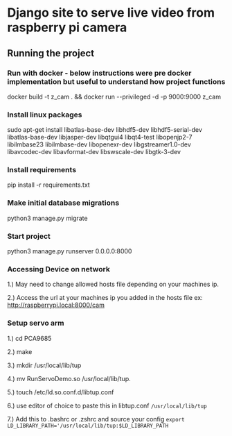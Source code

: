 # Django site to serve live video from raspberry pi camera

## Running the project

### Run with docker - below instructions were pre docker implementation but useful to understand how project functions

docker build -t z_cam . && docker run --privileged -d -p 9000:9000 z_cam


### Install linux packages

sudo apt-get install libatlas-base-dev libhdf5-dev libhdf5-serial-dev libatlas-base-dev libjasper-dev libqtgui4 libqt4-test libopenjp2-7 libilmbase23 libilmbase-dev libopenexr-dev libgstreamer1.0-dev libavcodec-dev libavformat-dev libswscale-dev libgtk-3-dev


### Install requirements 
pip install -r requirements.txt

### Make initial database migrations  
python3 manage.py migrate

### Start project
python3 manage.py runserver 0.0.0.0:8000

### Accessing Device on network
1.) May need to change allowed hosts file depending on your machines ip. 

2.) Access the url at your machines ip you added in the hosts file ex: http://raspberrypi.local:8000/cam

### Setup servo arm
1.) cd PCA9685
 
2.) make
 
3.) mkdir /usr/local/lib/tup
 
4.) mv RunServoDemo.so /usr/local/lib/tup.
 
5.) touch /etc/ld.so.conf.d/libtup.conf
 
6.) use editor of choice to paste this in libtup.conf `/usr/local/lib/tup` 

7.) Add this to .bashrc or .zshrc and source your config `export LD_LIBRARY_PATH='/usr/local/lib/tup:$LD_LIBRARY_PATH`

